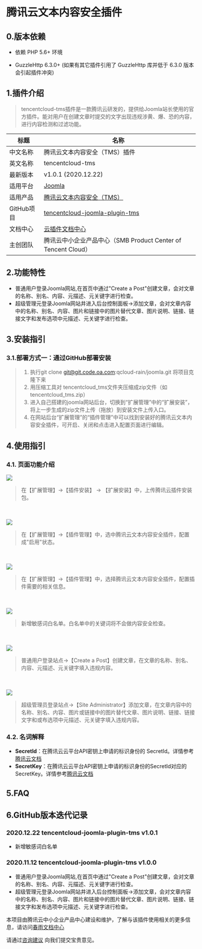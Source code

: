 # 腾讯云文本内容安全插件

## 0.版本依赖

- 依赖 PHP 5.6+ 环境

- GuzzleHttp 6.3.0+ (如果有其它插件引用了 GuzzleHttp 库并低于 6.3.0 版本会引起插件冲突)

## 1.插件介绍

> tencentcloud-tms插件是一款腾讯云研发的，提供给Joomla站长使用的官方插件。能对用户在创建文章时提交的文字出现违规涉黄、爆、恐的内容，进行内容检测和过滤功能。

| 标题       | 名称                                                         |
| ---------- | ------------------------------------------------------------ |
| 中文名称   | 腾讯云文本内容安全（TMS）插件                                  |
| 英文名称   | tencentcloud-tms                                         |
| 最新版本   | v1.0.1 (2020.12.22)                                          |
| 适用平台   | [Joomla](https://joomla.org/)                          |
| 适用产品   | [腾讯云文本内容安全（TMS）](https://cloud.tencent.com/product/tms) |
| GitHub项目 | [tencentcloud-joomla-plugin-tms](https://github.com/Tencent-Cloud-Plugins/tencentcloud-joomla-plugin-tms) |
| 文档中心   | [云插件文档中心](https://openapp.qq.com/docs/joomla/tms.html) |
| 主创团队   | 腾讯云中小企业产品中心（SMB Product Center of Tencent Cloud） |



## 2.功能特性
- 普通用户登录Joomla网站,在首页中通过"Create a Post"创建文章，会对文章的名称、别名、内容、元描述、元关键字进行检查。
- 超级管理元登录Joomla网站井进入后台控制面板->添加文章，会对文章内容中的名称、别名、内容、图片和链接中的图片替代文章、图片说明、链接、链接文字和发布选项中元描述、元关键字进行检查。

## 3.安装指引

### 3.1.部署方式一：通过GitHub部署安装

> 1. 执行git clone git@git.code.oa.com:qcloud-rain/joomla.git 将项目克隆下来
> 2. 用压缩工具对 tencentcloud_tms文件夹压缩成zip文件（如tencentcloud_tms.zip）
> 3. 进入自己搭建的joomla网站后台，切换到“扩展管理”中的“扩展安装”，将上一步生成的zip文件上传（拖放）到安装文件上传入口。
> 4. 在网站后台“扩展管理”的“插件管理”中可以找到安装好的腾讯云文本内容安全插件，可开启、关闭和点击进入配置页面进行编辑。

## 4.使用指引

### 4.1. 页面功能介绍

![](./images/tms1.png)
> 在【扩展管理】->【插件安装】 -> 【扩展安装】中，上传腾讯云插件安装包。

<br><br>
![](./images/tms2.png)
> 在【扩展管理】->【插件管理】中，选中腾讯云文本内容安全插件，配置成"启用"状态。 

<br><br>
![](./images/tms3.png)
> 在【扩展管理】->【插件管理】中，选择腾讯云文本内容安全插件，配置插件需要的相关信息。 

<br><br>
![](./images/tms6.png)
> 新增敏感词白名单。白名单中的关键词将不会做内容安全检查。 

<br><br>
![](./images/tms4.png)
> 普通用户登录站点->【Create a Post】创建文章，在文章的名称、别名、内容、元描述、元关键字填入违规内容。

<br><br>
![](./images/tms5.png)
> 超级管理员登录站点->【Site Administrator】添加文章，在文章内容中的名称、别名、内容、图片或链接中的图片替代文章、图片说明、链接、链接文字和或布选项中元描述、元关键字填入违规内容。

### 4.2. 名词解释

- **SecretId**：在腾讯云云平台API密钥上申请的标识身份的 SecretId。详情参考[腾讯云文档](https://cloud.tencent.com/document/product)
- **SecretKey**：在腾讯云云平台API密钥上申请的标识身份的SecretId对应的SecretKey。详情参考[腾讯云文档](https://cloud.tencent.com/document/product)

## 5.FAQ


## 6.GitHub版本迭代记录
### 2020.12.22 tencentcloud-joomla-plugin-tms v1.0.1
- 新增敏感词白名单

### 2020.11.12 tencentcloud-joomla-plugin-tms v1.0.0
- 普通用户登录Joomla网站,在首页中通过"Create a Post"创建文章，会对文章的名称、别名、内容、元描述、元关键字进行检查。
- 超级管理元登录Joomla网站井进入后台控制面板->添加文章，会对文章内容中的名称、别名、内容、图片和链接中的图片替代文章、图片说明、链接、链接文字和发布选项中元描述、元关键字进行检查。


本项目由腾讯云中小企业产品中心建设和维护，了解与该插件使用相关的更多信息，请访问[春雨文档中心](https://openapp.qq.com/docs/DiscuzX/tms.html) 

请通过[咨询建议](https://da.do/y0rp) 向我们提交宝贵意见。